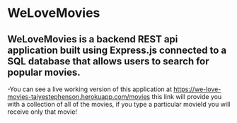 # WeLoveMovies
## WeLoveMovies is a backend REST api application built using Express.js connected to a SQL database that allows users to search for popular movies.
-You can see a live working version of this application at https://we-love-movies-taiyestephenson.herokuapp.com/movies this link will provide you with a collection of all of the movies, if you type a particular movieId you will receive only that movie!
